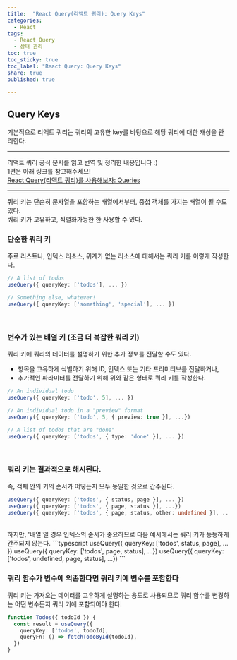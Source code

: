 ```yaml
---
title:  "React Query(리액트 쿼리): Query Keys"
categories: 
  - React
tags:
  - React Query
  - 상태 관리
toc: true
toc_sticky: true
toc_label: "React Query: Query Keys"
share: true
published: true

---
```


## Query Keys
기본적으로 리액트 쿼리는 쿼리의 고유한 key를 바탕으로 해당 쿼리에 대한 캐싱을 관리한다.

---
리액트 쿼리 공식 문서를 읽고 번역 및 정리한 내용입니다 :) <br>
1편은 아래 링크를 참고해주세요! <br>
[React Query(리액트 쿼리)를 사용해보자: Queries](https://hjk329.github.io/react/react-query-queries/)

---

쿼리 키는 단순히 문자열을 포함하는 배열에서부터, 중첩 객체를 가지는 배열이 될 수도 있다. <br> 쿼리 키가 고유하고, 직렬화가능한 한 사용할 수 있다.

### 단순한 쿼리 키
주로 리스트나, 인덱스 리소스, 위계가 없는 리소스에 대해서는 쿼리 키를 이렇게 작성한다.

```typescript
// A list of todos
useQuery({ queryKey: ['todos'], ... })

// Something else, whatever!
useQuery({ queryKey: ['something', 'special'], ... })
```

<br>

### 변수가 있는 배열 키 (조금 더 복잡한 쿼리 키)
쿼리 키에 쿼리의 데이터를 설명하기 위한 추가 정보를 전달할 수도 있다.
- 항목을 고유하게 식별하기 위해 ID, 인덱스 또는 기타 프리미티브를 전달하거나,
- 추가적인 파라미터를 전달하기 위해 위와 같은 형태로 쿼리 키를 작성한다.

```typescript
// An individual todo
useQuery({ queryKey: ['todo', 5], ... })

// An individual todo in a "preview" format
useQuery({ queryKey: ['todo', 5, { preview: true }], ...})

// A list of todos that are "done"
useQuery({ queryKey: ['todos', { type: 'done' }], ... })
```

<br>

### 쿼리 키는 결과적으로 해시된다.
즉, 객체 안의 키의 순서가 어떻든지 모두 동일한 것으로 간주된다.

```typescript
useQuery({ queryKey: ['todos', { status, page }], ... })
useQuery({ queryKey: ['todos', { page, status }], ...})
useQuery({ queryKey: ['todos', { page, status, other: undefined }], ... })
```

<br>
하지만, '배열'일 경우 인덱스의 순서가 중요하므로 다음 예시에서는 쿼리 키가 동등하게 간주되지 않는다.
```typescript
useQuery({ queryKey: ['todos', status, page], ... })
useQuery({ queryKey: ['todos', page, status], ...})
useQuery({ queryKey: ['todos', undefined, page, status], ...})
```

<br>

### 쿼리 함수가 변수에 의존한다면 쿼리 키에 변수를 포함한다
쿼리 키는 가져오는 데이터를 고유하게 설명하는 용도로 사용되므로 쿼리 함수를 변경하는 어떤 변수든지 쿼리 키에 포함되어야 한다. <br>
```typescript
function Todos({ todoId }) {
  const result = useQuery({
    queryKey: ['todos', todoId],
    queryFn: () => fetchTodoById(todoId),
  })
}
```